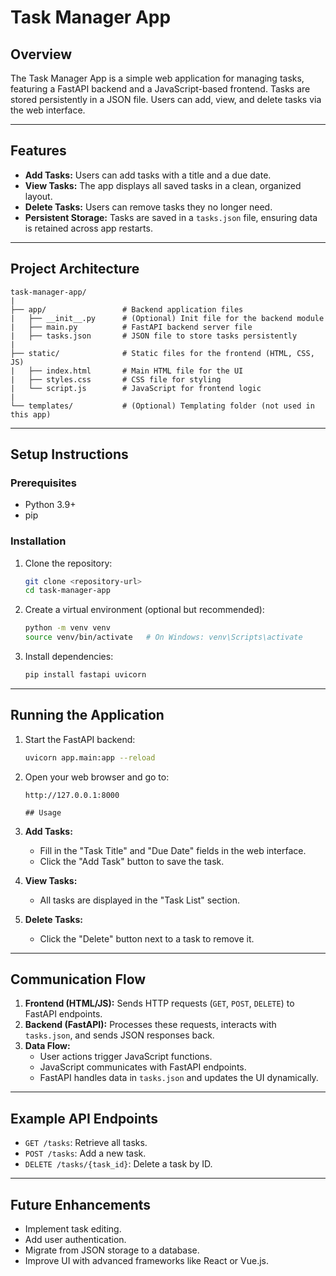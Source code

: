 # Task Manager App

## Overview
The Task Manager App is a simple web application for managing tasks, featuring a FastAPI backend and a JavaScript-based frontend. Tasks are stored persistently in a JSON file. Users can add, view, and delete tasks via the web interface.

---

## Features
- **Add Tasks:** Users can add tasks with a title and a due date.
- **View Tasks:** The app displays all saved tasks in a clean, organized layout.
- **Delete Tasks:** Users can remove tasks they no longer need.
- **Persistent Storage:** Tasks are saved in a `tasks.json` file, ensuring data is retained across app restarts.

---

## Project Architecture
```
task-manager-app/
|
├── app/                 # Backend application files
|   ├── __init__.py      # (Optional) Init file for the backend module
|   ├── main.py          # FastAPI backend server file
|   ├── tasks.json       # JSON file to store tasks persistently
|
├── static/              # Static files for the frontend (HTML, CSS, JS)
|   ├── index.html       # Main HTML file for the UI
|   ├── styles.css       # CSS file for styling
|   └── script.js        # JavaScript for frontend logic
|
└── templates/           # (Optional) Templating folder (not used in this app)
```

---

## Setup Instructions

### Prerequisites
- Python 3.9+
- pip

### Installation
1. Clone the repository:
   ```bash
   git clone <repository-url>
   cd task-manager-app
   ```
2. Create a virtual environment (optional but recommended):
   ```bash
   python -m venv venv
   source venv/bin/activate   # On Windows: venv\Scripts\activate
   ```
3. Install dependencies:
   ```bash
   pip install fastapi uvicorn
   ```

---

## Running the Application
1. Start the FastAPI backend:
   ```bash
   uvicorn app.main:app --reload
   ```
2. Open your web browser and go to:
   ```
   http://127.0.0.1:8000

   ## Usage
1. **Add Tasks:**
   - Fill in the "Task Title" and "Due Date" fields in the web interface.
   - Click the "Add Task" button to save the task.

2. **View Tasks:**
   - All tasks are displayed in the "Task List" section.

3. **Delete Tasks:**
   - Click the "Delete" button next to a task to remove it.

---

## Communication Flow
1. **Frontend (HTML/JS):** Sends HTTP requests (`GET`, `POST`, `DELETE`) to FastAPI endpoints.
2. **Backend (FastAPI):** Processes these requests, interacts with `tasks.json`, and sends JSON responses back.
3. **Data Flow:**
   - User actions trigger JavaScript functions.
   - JavaScript communicates with FastAPI endpoints.
   - FastAPI handles data in `tasks.json` and updates the UI dynamically.

---

## Example API Endpoints
- `GET /tasks`: Retrieve all tasks.
- `POST /tasks`: Add a new task.
- `DELETE /tasks/{task_id}`: Delete a task by ID.

---

## Future Enhancements
- Implement task editing.
- Add user authentication.
- Migrate from JSON storage to a database.
- Improve UI with advanced frameworks like React or Vue.js.